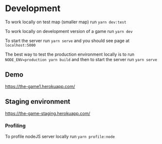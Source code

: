 # Development

To work locally on test map (smaller map) run
`yarn dev:test`

To work locally on development version of a game run
`yarn dev`

To start the server run
`yarn serve`
and you should see page at
`localhost:5000`

The best way to test the production environment locally is to run
`NODE_ENV=production yarn build`
and then to start the server run
`yarn serve`

## Demo

https://the-game1.herokuapp.com/

## Staging environment

https://the-game-staging.herokuapp.com/

### Profiling

To profile nodeJS server locally run
`yarn profile:node`
